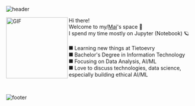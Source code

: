 ![header](https://capsule-render.vercel.app/api?type=waving&color=63646A&height=140)

<img align="left" height="166px" alt="GIF" src="https://miro.medium.com/max/4914/1*-qh2Lk_vZ7RDZPEOvJP2cQ.png" />

<p align="left">
  Hi there!
  <br/>
  Welcome to my/<a href="https://www.linkedin.com/in/vnhm00/">Mai</a>'s space 🚀<br/>
  I spend my time mostly on Jupyter (Notebook) 🪐
  <br /><br />
  ⯀ Learning new things at Tietoevry<br/>
  ⯀ Bachelor's Degree in Information Technology<br/>
  ⯀ Focusing on Data Analysis, AI/ML<br/>
  ⯀ Love to discuss technologies, data science, especially building ethical AI/ML
</p>

<br/>

![footer](https://capsule-render.vercel.app/api?type=rect&color=1d2028&height=60&text=💻%202014%20-%20now:%20Programming%20|%20The%20best%20is%20yet%20to%20come&fontSize=12&fontColor=A5A5A9)<br/><br/><br/><br/><br/>
